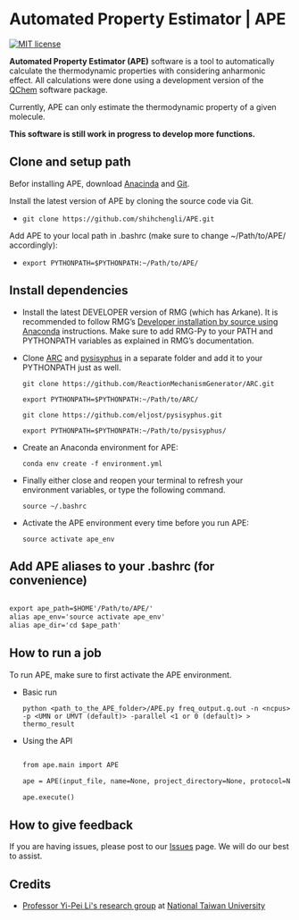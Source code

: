 # Automated Property Estimator | APE

[![MIT license](http://img.shields.io/badge/license-MIT-brightgreen.svg)](http://opensource.org/licenses/MIT)

**Automated Property Estimator (APE)** software is a tool to automatically calculate the thermodynamic properties with considering anharmonic effect. All calculations were done using a development version of the [QChem](http://www.q-chem.com/) software package.

Currently, APE can only estimate the thermodynamic property of a given molecule.

**This software is still work in progress to develop more functions.**

## Clone and setup path

Befor installing APE, download [Anacinda](anaconda.com/download/) and [Git](https://git-scm.com/downloads).

Install the latest version of APE by cloning the source code via Git.

- `git clone https://github.com/shihchengli/APE.git`

Add APE to your local path in .bashrc (make sure to change ~/Path/to/APE/ accordingly):

- `export PYTHONPATH=$PYTHONPATH:~/Path/to/APE/`

## Install dependencies

- Install the latest DEVELOPER version of RMG (which has Arkane). It is recommended to follow RMG’s [Developer installation by source using Anaconda](http://reactionmechanismgenerator.github.io/RMG-Py/users/rmg/installation/index.html#for-developers-installation-by-source-using-anaconda-environment) instructions. Make sure to add RMG-Py to your PATH and PYTHONPATH variables as explained in RMG’s documentation. 

- Clone [ARC](https://reactionmechanismgenerator.github.io/ARC/installation.html) and [pysisyphus](https://github.com/eljost/pysisyphus) in a separate folder and add it to your PYTHONPATH just as well.

  `git clone https://github.com/ReactionMechanismGenerator/ARC.git`
  
  `export PYTHONPATH=$PYTHONPATH:~/Path/to/ARC/`

  `git clone https://github.com/eljost/pysisyphus.git`
  
  `export PYTHONPATH=$PYTHONPATH:~/Path/to/pysisyphus/`

- Create an Anaconda environment for APE:

  `conda env create -f environment.yml`
  
- Finally either close and reopen your terminal to refresh your environment variables, or type the following command.

  `source ~/.bashrc`

- Activate the APE environment every time before you run APE:

  `source activate ape_env`

## Add APE aliases to your .bashrc (for convenience)

  ```markdown

  export ape_path=$HOME'/Path/to/APE/'
  alias ape_env='source activate ape_env'
  alias ape_dir='cd $ape_path'

  ```

## How to run a job

To run APE, make sure to first activate the APE environment.

- Basic run

  `python <path_to_the_APE_folder>/APE.py freq_output.q.out -n <ncpus> -p <UMN or UMVT (default)> -parallel <1 or 0 (default)> > thermo_result`

- Using the API
  ```markdown

  from ape.main import APE
  
  ape = APE(input_file, name=None, project_directory=None, protocol=None, multiplicity=None, charge = None, external_symmetry=None, level_of_theory=None, basis=None, ncpus=None, imaginary_bonds=None)
  
  ape.execute()
  ```
## How to give feedback
  
If you are having issues, please post to our <a href="https://github.com/shihchengli/APE/issues">Issues</a> page. We will do our best to assist.

## Credits

- [Professor Yi-Pei Li's research group](https://webpageprodvm.ntu.edu.tw/Li-group/Default.aspx) at [National Taiwan University](https://www.ntu.edu.tw/english/spotlight/2020/1820_20200327.html)
